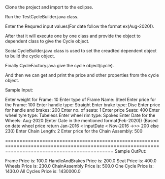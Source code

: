 Clone the project and import to the eclipse.

Run the TestCycleBuilder.java class.

Enter the Requred input values(For date follow the format ex(Aug-2020)).

After that it will execute one by one class and provide the object to dependent class to give the Cycle object.

SocialCycleBuilder.java class is used to set the creadted dependent object to build the cycle object.

Finally CycleFactory.java give the cycle object(cycle).

And then we can get and print the price and other properties from the cycle object.


Sample Input:

Enter weight for Frame: 
10
Enter type of Frame Name: 
Steel
Enter price for the Frame: 
100
Enter handle type: 
Straight
Enter brake type: 
Disc
Enter price for handle and brakes: 
200
Enter no. of seats: 
1
Enter price Seats: 
400
Enter wheel tyre type: 
Tubeless
Enter wheel rim type: 
Spokes
Enter Date for the Wheels: 
Aug-2020     (Enter Date in the mentioned format(Feb-2020)) (Based on date wheel price return Jan-2016 < inputDate < Nov-2016 ->>> 200 else 230)
Enter Chain Length: 
2
Enter price for the Chain Assembly: 
500

==================================================================================================================================================
Sample OutPut: 

Frame Price is: 100.0
HandleAndBrakes Price is: 200.0
Seat Price is: 400.0
Wheels Price is: 230.0
ChainAssembly Price is: 500.0
One Cycle Price is: 1430.0
All Cycles Price is: 1430000.0

